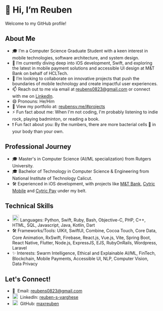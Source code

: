 # 👋 Hi, I’m Reuben

Welcome to my GitHub profile!

## About Me
- 🎓 I’m a Computer Science Graduate Student with a keen interest in mobile technologies, software architecture, and system design.
- 📲 I’m currently diving deep into iOS development, Swift, and exploring the latest in mobile payment solutions and accessible UI design at M&T Bank on behalf of HCLTech.
- 🤝 I’m looking to collaborate on innovative projects that push the boundaries of mobile technology and create impactful user experiences.
- 📫 Reach out to me via email at [reubens0823@gmail.com](mailto:reubens0823@gmail.com) or connect with me on [LinkedIn](https://www.linkedin.com/in/reuben-s-varghese).
- 😄 Pronouns: He/Him
- 📔 View my portfolio at: [reubensv.me/#projects](https://reubensv.me/#projects)
- ⚡ Fun fact about me: When I'm not coding, I'm probably listening to indie rock, playing badminton, or reading a book.
- ❗ Fun fact about you: By the numbers, there are more bacterial cells 🦠 in your body than your own.

## Professional Journey
- 🎓 Master's in Computer Science (AI/ML specialization) from Rutgers University.
- 🎓 Bachelor of Technology in Computer Science & Engineering from National Institute of Technology Calicut.
- 🛠️ Experienced in iOS development, with projects like [M&T Bank](https://apps.apple.com/us/app/m-t-mobile-banking/id397761931), [Cytric Mobile](https://apps.apple.com/us/app/cytric-mobile/id1325503848) and [Cytric Pay](https://cytric.amadeus.com/en/product/business-travel-payments) under my belt.

## Technical Skills
- <img width="22" height="22" alt="programming-icon" src="https://github.com/user-attachments/assets/24cc1f40-6540-4032-b8b4-b651279426fc" /> Languages: Python, Swift, Ruby, Bash, Objective-C, PHP, C++, HTML, SQL, Javascript, Java, Kotlin, Dart
- 🛠️ Frameworks/Tools: UIKit, SwiftUI, Combine, Cocoa Touch, Core Data, Core Animation, RxSwift, Firebase, React.js, Vue.js, Vite, Spring Boot, React Native, Flutter, Node.js, ExpressJS, EJS, RubyOnRails, Wordpress, Laravel
- ✨ Interests: Swarm Intelligence, Ethical and Explainable AI/ML, FinTech, Blockchain, Mobile Payments, Accessible UI, NLP, Computer Vision, Data Privacy

## Let's Connect!
- 📧&nbsp; Email: [reubens0823@gmail.com](mailto:reubens0823@gmail.com)
- <img width="18" height="18" alt="linkedin-icon" src="https://github.com/user-attachments/assets/92e6415d-2795-40b8-af42-a5417c6c744a"/>&nbsp; LinkedIn: [reuben-s-varghese](https://www.linkedin.com/in/reuben-s-varghese)
- <picture><source media="(prefers-color-scheme: light)" width="18" height="18" alt="github-mark" srcset="https://github.com/user-attachments/assets/017688d7-c867-4807-a3da-be9053455753" ><source media="(prefers-color-scheme: dark)" width="18" height="18" alt="github-mark-white" srcset="https://github.com/user-attachments/assets/f4120a2c-291d-44f6-bd64-0d90be32a26e"><img width="18" height="18" alt="github-mark" src="https://github.com/user-attachments/assets/017688d7-c867-4807-a3da-be9053455753"></picture>&nbsp; GitHub: [maxreuben](https://github.com/maxreuben)

